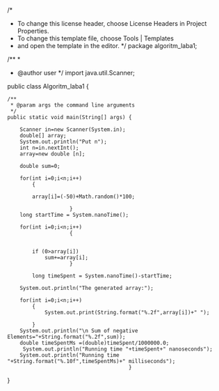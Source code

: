 /*
 * To change this license header, choose License Headers in Project Properties.
 * To change this template file, choose Tools | Templates
 * and open the template in the editor.
 */
package algoritm_laba1;

/**
 *
 * @author user
 */
import java.util.Scanner;

public class Algoritm_laba1 {

    /**
     * @param args the command line arguments
     */
    public static void main(String[] args) {
        
        Scanner in=new Scanner(System.in);
        double[] array;
        System.out.println("Put n");
        int n=in.nextInt();
        array=new double [n];
        
        double sum=0;
        
        for(int i=0;i<n;i++)
            {   
            
            array[i]=(-50)+Math.random()*100;
            
                        }
        long startTime = System.nanoTime();
        
        for(int i=0;i<n;i++)
                        {      
            
            
            if (0>array[i])
                sum+=array[i];
                        }
        
            long timeSpent = System.nanoTime()-startTime;
            
        System.out.println("The generated array:");
            
        for(int i=0;i<n;i++)
            {
                System.out.print(String.format("%.2f",array[i])+" ");
                
            }
        System.out.println("\n Sum of negative Elements="+String.format("%.2f",sum));
        double timeSpentMs =(double)timeSpent/1000000.0;
         System.out.println("Running time "+timeSpent+" nanoseconds");
        System.out.println("Running time "+String.format("%.10f",timeSpentMs)+" milliseconds");
                                           }
}
